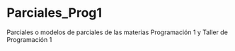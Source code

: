 # Parciales_Prog1
Parciales o modelos de parciales de las materias Programación 1 y Taller de Programación 1
